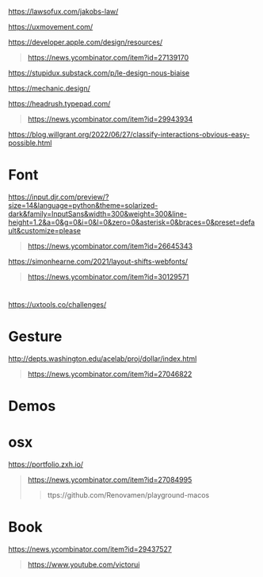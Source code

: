 https://lawsofux.com/jakobs-law/

https://uxmovement.com/

https://developer.apple.com/design/resources/
> https://news.ycombinator.com/item?id=27139170

https://stupidux.substack.com/p/le-design-nous-biaise

https://mechanic.design/

https://headrush.typepad.com/
> https://news.ycombinator.com/item?id=29943934

https://blog.willgrant.org/2022/06/27/classify-interactions-obvious-easy-possible.html

# Font

https://input.djr.com/preview/?size=14&language=python&theme=solarized-dark&family=InputSans&width=300&weight=300&line-height=1.2&a=0&g=0&i=0&l=0&zero=0&asterisk=0&braces=0&preset=default&customize=please
> https://news.ycombinator.com/item?id=26645343

https://simonhearne.com/2021/layout-shifts-webfonts/
> https://news.ycombinator.com/item?id=30129571

#
https://uxtools.co/challenges/

# Gesture
http://depts.washington.edu/acelab/proj/dollar/index.html
> https://news.ycombinator.com/item?id=27046822

# Demos
# osx
https://portfolio.zxh.io/
> https://news.ycombinator.com/item?id=27084995
> > ttps://github.com/Renovamen/playground-macos

# Book
https://news.ycombinator.com/item?id=29437527
> https://www.youtube.com/victorui